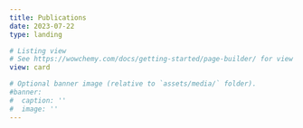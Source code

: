 ```yaml
---
title: Publications
date: 2023-07-22
type: landing

# Listing view
# See https://wowchemy.com/docs/getting-started/page-builder/ for view options
view: card

# Optional banner image (relative to `assets/media/` folder).
#banner:
#  caption: ''
#  image: ''
---
```

